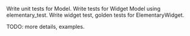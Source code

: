 Write unit tests for Model.
Write tests for Widget Model using elementary_test.
Write widget test, golden tests for ElementaryWidget.

TODO: more details, examples.